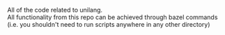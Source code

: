 All of the code related to unilang.  
All functionality from this repo can be achieved through bazel commands
(i.e. you shouldn't need to run scripts anywhere in any other directory)